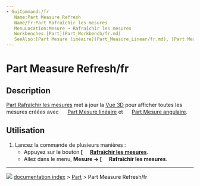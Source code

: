 ```yaml
---
- GuiCommand:/fr
   Name:Part Measure Refresh
   Name/fr:Part Rafraîchir les mesures
   MenuLocation:Mesure → Rafraîchir les mesures
   Workbenches:[Part](Part_Workbench/fr.md)
   SeeAlso:[Part Mesure linéaire](Part_Measure_Linear/fr.md), [Part Mesure angulaire](Part_Measure_Angular/fr.md)
---
```


# Part Measure Refresh/fr

## Description

[Part Rafraîchir les mesures](Part_Measure_Refresh/fr.md) met à jour la [Vue 3D](3D_view.md) pour afficher toutes les mesures créées avec <img alt="" src=images/Part_Measure_Linear.svg  style="width:16px;"> [Part Mesure linéaire](Part_Measure_Linear/fr.md) et <img alt="" src=images/Part_Measure_Angular.svg  style="width:16px;"> [Part Mesure angulaire](Part_Measure_Angular/fr.md).

## Utilisation

1.  Lancez la commande de plusieurs manières :
    -   Appuyez sur le bouton **[<img src=images/Part_Measure_Refresh.svg style="width:16px"> [Rafraîchir les mesures](Part_Measure_Refresh/fr.md)**.
    -   Allez dans le menu, **Mesure → [<img src=images/Part_Measure_Refresh.svg style="width:16px"> Rafraîchir les mesures**.



---
![](images/Right_arrow.png) [documentation index](../README.md) > [Part](Part_Workbench.md) > Part Measure Refresh/fr
